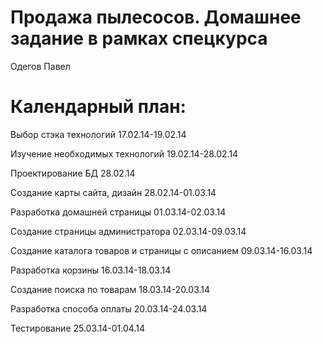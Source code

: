 Продажа пылесосов. Домашнее задание в рамках спецкурса
=======
Одегов Павел


Календарный план:
=======
Выбор стэка технологий 17.02.14-19.02.14

Изучение необходимых технологий 19.02.14-28.02.14

Проектирование БД 28.02.14

Создание карты сайта, дизайн 28.02.14-01.03.14

Разработка домашней страницы 01.03.14-02.03.14

Создание страницы администратора 02.03.14-09.03.14

Создание каталога товаров и страницы с описанием 09.03.14-16.03.14

Разработка корзины 16.03.14-18.03.14

Создание поиска по товарам 18.03.14-20.03.14

Разработка способа оплаты 20.03.14-24.03.14

Тестирование 25.03.14-01.04.14
